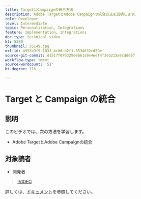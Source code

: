 ```yaml
---
title: TargetとCampaignの統合方法
description: Adobe TargetとAdobe Campaignの統合方法を説明します。
role: Developer
level: Intermediate
topic: Personalization, Integrations
feature: Implementation, Integrations
doc-type: technical video
kt: 5389
thumbnail: 35149.jpg
exl-id: a953e9f9-103f-4c0d-b2f1-3534632cd59e
source-git-commit: d1517f0763290eb61a9e4eef4f2eb215a9cdd667
workflow-type: tm+mt
source-wordcount: '51'
ht-degree: 11%

---
```


# Target と Campaign の統合

## 説明

このビデオでは、次の方法を学習します。

* Adobe TargetとAdobe Campaignの統合

## 対象読者

* 開発者

>[!VIDEO](https://video.tv.adobe.com/v/35149/?quality=12)

詳しくは、[ドキュメント](https://experienceleague.adobe.com/docs/target/using/integrate/campaign-and-target.html?lang=en)を参照してください。
